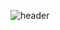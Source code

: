 ![header](https://capsule-render.vercel.app/api?type=wave&&color=auto&height=300&section=header&text=Welcome&fontSize=90)


<!--
**jhyeom1545/jhyeom1545** is a ✨ _special_ ✨ repository because its `README.md` (this file) appears on your GitHub profile.

<div align='center'> Stack </div>
Here are some ideas to get you started:

- 🔭 I’m currently working on ...
- 🌱 I’m currently learning ...
- 👯 I’m looking to collaborate on ...
- 🤔 I’m looking for help with ...
- 💬 Ask me about ...
- 📫 How to reach me: ...
- 😄 Pronouns: ...
- ⚡ Fun fact: ...
-->
